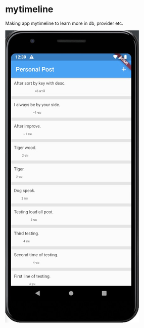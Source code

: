 # mytimeline
Making app mytimeline to learn more in db, provider etc.

![alt text](https://github.com/atthana/mytimeline/blob/master/photo_readme/timeline.jpg?raw=true)